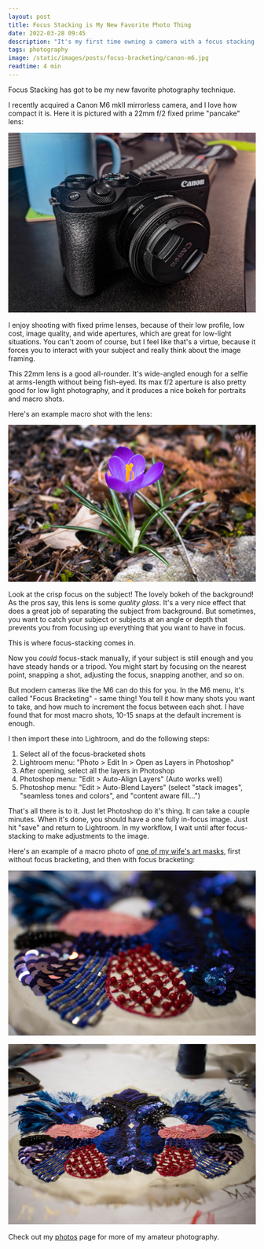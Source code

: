 ```yaml
---
layout: post
title: Focus Stacking is My New Favorite Photo Thing
date: 2022-03-28 09:45
description: "It's my first time owning a camera with a focus stacking / bracketing feature - and it's awesome!"
tags: photography
image: /static/images/posts/focus-bracketing/canon-m6.jpg
readtime: 4 min
---
```


Focus Stacking has got to be my new favorite photography technique.

I recently acquired a Canon M6 mkII mirrorless camera, and I love how compact it is. Here it is pictured with a 22mm f/2 fixed prime "pancake" lens:

![Canon M6 mk II Camera](/static/images/posts/focus-bracketing/canon-m6.jpg)

I enjoy shooting with fixed prime lenses, because of their low profile, low cost, image quality, and wide apertures, which are great for low-light situations. You can't zoom of course, but I feel like that's a virtue, because it forces you to interact with your subject and really think about the image framing.

This 22mm lens is a good all-rounder. It's wide-angled enough for a selfie at arms-length without being fish-eyed. Its max f/2 aperture is also pretty good for low light photography, and it produces a nice bokeh for portraits and macro shots.

Here's an example macro shot with the lens:

![Flower Photo Demonstrating Depth of Field](/static/images/posts/focus-bracketing/flower-dof.jpg)

Look at the crisp focus on the subject! The lovely bokeh of the background! As the pros say, this lens is some _quality glass_. It's a very nice effect that does a great job of separating the subject from background. But sometimes, you want to catch your subject or subjects at an angle or depth that prevents you from focusing up everything that you want to have in focus.

This is where focus-stacking comes in.

Now you *could* focus-stack manually, if your subject is still enough and you have steady hands or a tripod. You might start by focusing on the nearest point, snapping a shot, adjusting the focus, snapping another, and so on.

But modern cameras like the M6 can do this for you. In the M6 menu, it's called "Focus Bracketing" - same thing! You tell it how many shots you want to take, and how much to increment the focus between each shot. I have found that for most macro shots, 10-15 snaps at the default increment is enough.

I then import these into Lightroom, and do the following steps:

1. Select all of the focus-bracketed shots
2. Lightroom menu: "Photo > Edit In > Open as Layers in Photoshop"
3. After opening, select all the layers in Photoshop
4. Photoshop menu: "Edit > Auto-Align Layers" (Auto works well)
5. Photoshop menu: "Edit > Auto-Blend Layers" (select "stack images", "seamless tones and colors", and "content aware fill...")

That's all there is to it. Just let Photoshop do it's thing. It can take a couple minutes. When it's done, you should have a one fully in-focus image. Just hit "save" and return to Lightroom. In my workflow, I wait until after focus-stacking to make adjustments to the image.

Here's an example of a macro photo of [one of my wife's art masks](https://maskemaiden.com), first without focus bracketing, and then with focus bracketing:

![A Mask Photo with Depth of Field](/static/images/posts/focus-bracketing/mask-dof.jpg)

![A Mask Photo, after Focus-Stacking](/static/images/posts/focus-bracketing/focus-stacked-mask03.jpg)

Check out my [photos](/photos) page for more of my amateur photography.